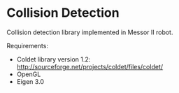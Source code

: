 # Collision Detection
Collision detection library implemented in Messor II robot.

Requirements:
- Coldet library version 1.2: http://sourceforge.net/projects/coldet/files/coldet/
- OpenGL 
- Eigen 3.0
